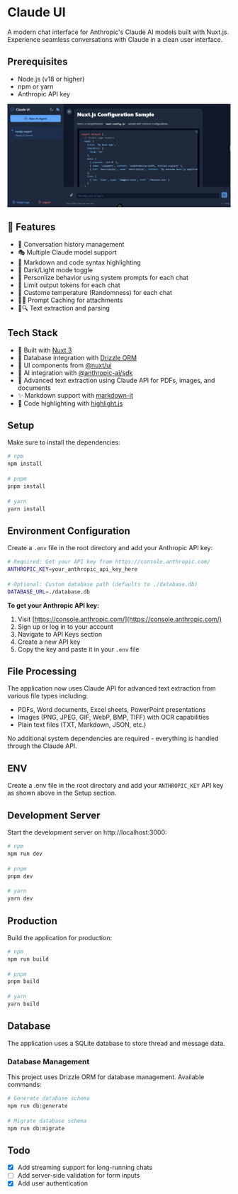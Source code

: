 # Claude UI

A modern chat interface for Anthropic's Claude AI models built with Nuxt.js. Experience seamless conversations with Claude in a clean user interface.

## Prerequisites

- Node.js (v18 or higher)
- npm or yarn
- Anthropic API key

<p align="center">
  <img src="./public/ui.png" alt="Claude UI Screenshot">
</p>

## 🌟 Features

- 💾 Conversation history management
- 🎭 Multiple Claude model support
- 📝 Markdown and code syntax highlighting
- 🌙 Dark/Light mode toggle
- 🤖 Personlize behavior using system prompts for each chat
- 🎯 Limit output tokens for each chat
- 🔄 Custome temperature (Randomness) for each chat
- 📎💾 Prompt Caching for attachments
- 📝🔍 Text extraction and parsing

## Tech Stack

- 🚀 Built with [Nuxt 3](https://nuxt.com/)
- 💾 Database integration with [Drizzle ORM](https://orm.drizzle.team/)
- 🎨 UI components from [@nuxt/ui](https://ui.nuxt.com/)
- 🤖 AI integration with [@anthropic-ai/sdk](https://www.anthropic.com/)
- 📝 Advanced text extraction using Claude API for PDFs, images, and documents
- ✨ Markdown support with [markdown-it](https://github.com/markdown-it/markdown-it)
- 🎯 Code highlighting with [highlight.js](https://highlightjs.org/)

## Setup

Make sure to install the dependencies:

```bash
# npm
npm install

# pnpm
pnpm install

# yarn
yarn install
```

## Environment Configuration

Create a `.env` file in the root directory and add your Anthropic API key:

```bash
# Required: Get your API key from https://console.anthropic.com/
ANTHROPIC_KEY=your_anthropic_api_key_here

# Optional: Custom database path (defaults to ./database.db)
DATABASE_URL=./database.db
```

**To get your Anthropic API key:**

1. Visit [https://console.anthropic.com/](https://console.anthropic.com/)
2. Sign up or log in to your account
3. Navigate to API Keys section
4. Create a new API key
5. Copy the key and paste it in your `.env` file

## File Processing

The application now uses Claude API for advanced text extraction from various file types including:
- PDFs, Word documents, Excel sheets, PowerPoint presentations  
- Images (PNG, JPEG, GIF, WebP, BMP, TIFF) with OCR capabilities
- Plain text files (TXT, Markdown, JSON, etc.)

No additional system dependencies are required - everything is handled through the Claude API.

## ENV

Create a .env file in the root directory and add your `ANTHROPIC_KEY` API key as shown above in the Setup section.

## Development Server

Start the development server on http://localhost:3000:

```bash
# npm
npm run dev

# pnpm
pnpm dev

# yarn
yarn dev
```

## Production

Build the application for production:

```bash
# npm
npm run build

# pnpm
pnpm build

# yarn
yarn build
```

## Database

The application uses a SQLite database to store thread and message data.

### Database Management

This project uses Drizzle ORM for database management. Available commands:

```bash
# Generate database schema
npm run db:generate

# Migrate database schema
npm run db:migrate
```

## Todo

- [x] Add streaming support for long-running chats
- [ ] Add server-side validation for form inputs
- [x] Add user authentication
